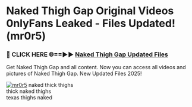 # Naked Thigh Gap Original Videos 0nlyFans Leaked - Files Updated! (mr0r5)

<h3>🔴 CLICK HERE 🌐==►► <a href="https://tinyurl.com/up5wt9bj" rel="nofollow">Naked Thigh Gap Updated Files</a></h3>

Get Naked Thigh Gap and all content. Now you can access all videos and pictures of Naked Thigh Gap. New Updated Files 2025!

[![mr0r5](https://i.imgur.com/ABiUzMV.gif)](https://tinyurl.com/up5wt9bj)
naked thick thighs<br>
thick naked thighs<br>
texas thighs naked